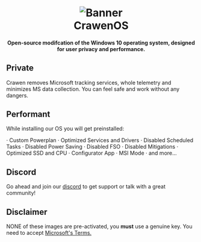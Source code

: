 <h1 align="center">
<img src="https://github.com/CrawenOS/Crawen/blob/main/img/banner.jpg" alt="Banner"</img>
  <br>
  CrawenOS
  <br>
</h1>
<h4 align="center"> Open-source modifcation of the Windows 10 operating system, designed for user privacy and performance. </h4>

<h2> Private </h2>

Crawen removes Microsoft tracking services, whole telemetry and minimizes MS data collection. 
You can feel safe and work without any dangers.

<h2> Performant </h2>

While installing our OS you will get preinstalled:

· Custom Powerplan
· Optimized Services and Drivers
· Disabled Scheduled Tasks
· Disabled Power Saving
· Disabled FSO
· Disabled Mitigations
· Optimized SSD and CPU
· Configurator App
· MSI Mode
· and more...

<h2> Discord </h2>

Go ahead and join our [discord](https://discord.gg/crawenos) to get support or talk with a great community!

<h2> Disclaimer </h2>

NONE of these images are pre-activated, you **must** use a genuine key.
You need to accept [Microsoft's Terms.](https://www.microsoft.com/en-us/Useterms/Retail/Windows/10/UseTerms_Retail_Windows_10_English.htm)
